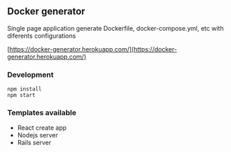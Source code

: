 ## Docker generator

Single page application generate Dockerfile, docker-compose.yml, etc with diferents configurations

[https://docker-generator.herokuapp.com/](https://docker-generator.herokuapp.com/)

### Development

```
npm install
npm start
```

### Templates available

- React create app
- Nodejs server
- Rails server
